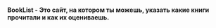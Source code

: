 <h4>BookList - Это сайт, на котором ты можешь, указать какие книги прочитали и как их оцениваешь.</h4>
